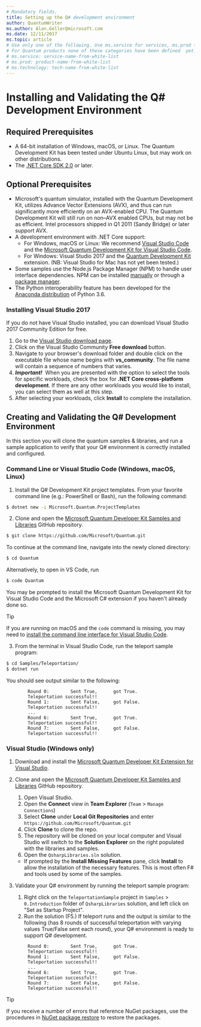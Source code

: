 ```yaml
---
# Mandatory fields.
title: Setting up the Q# development environment 
author: QuantumWriter
ms.author: Alan.Geller@microsoft.com 
ms.date: 12/11/2017
ms.topic: article
# Use only one of the following. Use ms.service for services, ms.prod for on-prem. Remove the # before the relevant field.
# For Quantum products none of these categories have been defined  yet.
# ms.service: service-name-from-white-list
# ms.prod: product-name-from-white-list
# ms.technology: tech-name-from-white-list
---
```


# Installing and Validating the Q# Development Environment

## Required Prerequisites

- A 64-bit installation of Windows, macOS, or Linux.
  The Quantum Development Kit has been tested under Ubuntu Linux, but may work on other distributions.
- The [.NET Core SDK 2.0](https://www.microsoft.com/net/learn/get-started) or later.

## Optional Prerequisites

- Microsoft's quantum simulator, installed with the Quantum Development Kit, utilizes Advance Vector Extensions (AVX), and thus can run significantly more efficiently on an AVX-enabled CPU.
  The Quantum Development Kit will still run on non–AVX enabled CPUs, but may not be as efficient.
  Intel processors shipped in Q1 2011 (Sandy Bridge) or later support AVX.
- A development environment with .NET Core support:
    - For Windows, macOS or Linux: We recommend [Visual Studio Code](https://code.visualstudio.com/) and the [Microsoft Quantum Development Kit for Visual Studio Code](https://marketplace.visualstudio.com/items?itemName=quantum.microsoft-quantum-development-kit-vscode).
    - For Windows: Visual Studio 2017 and the [Quantum Development Kit](https://marketplace.visualstudio.com/items?itemName=quantum.DevKit) extension.
      (NB: Visual Studio for Mac has not yet been tested.)
- Some samples use the Node.js Package Manager (NPM) to handle user interface dependencies.
  NPM can be installed [manually](https://nodejs.org/en/download/current/) or through a [package manager](https://nodejs.org/en/download/package-manager/).
- The Python interoperability feature has been developed for the [Anaconda distribution](https://www.anaconda.com/download/) of Python 3.6.

### Installing Visual Studio 2017

If you do not have Visual Studio installed, you can download Visual Studio 2017 Community Edition for free.
1. Go to the [Visual Studio download page](https://www.visualstudio.com/downloads/).
1. Click on the Visual Studio Community **Free download** button.
2. Navigate to your browser's download folder and double click on the executable file whose name begins with **vs_community**. The file name will contain a sequence of numbers that varies.
3. _**Important!**_ &nbsp;When you are presented with the option to select the tools for specific workloads, check the box for **.NET Core cross-platform development**. If there are any other workloads you would like to install, you can select them as well at this step.
4. After selecting your workloads, click **Install** to complete the installation.

## Creating and Validating the Q# Development Environment

In this section you will clone the quantum samples & libraries, and run a sample application to verify that your Q# environment is correctly installed and configured. 

### Command Line or Visual Studio Code (Windows, macOS, Linux) ###

1. Install the Q# Development Kit project templates.
   From your favorite command line (e.g.: PowerShell or Bash), run the following command:
  ```bash
  $ dotnet new -i Microsoft.Quantum.ProjectTemplates
  ```

2. Clone and open the [Microsoft Quantum Developer Kit Samples and Libraries](https://github.com/microsoft/quantum) GitHub repository.
  ```bash
  $ git clone https://github.com/Microsoft/Quantum.git
  ```
  To continue at the command line, navigate into the newly cloned directory:
  ```bash
  $ cd Quantum
  ```
  Alternatively, to open in VS Code, run
  ```bash
  $ code Quantum
  ```
  You may be prompted to install the Microsoft Quantum Development Kit for Visual Studio Code and the Microsoft C# extension if you haven't already done so.

  > [!TIP]
  > If you are running on macOS and the `code` command is missing, you may need to [install the command line interface for Visual Studio Code](https://code.visualstudio.com/docs/editor/command-line).

3. From the terminal in Visual Studio Code, run the teleport sample program:
  ```bash
  $ cd Samples/Teleportation/
  $ dotnet run
  ```
  You should see output similar to the following:  
  ```
          Round 0:        Sent True,      got True. 
          Teleportation successful!!
          Round 1:        Sent False,     got False. 
          Teleportation successful!!
          ...
          Round 6:        Sent True,      got True. 
          Teleportation successful!!
          Round 7:        Sent False,     got False. 
          Teleportation successful!!
  ```

### Visual Studio (Windows only) ###

1. Download and install the [Microsoft Quantum Developer Kit Extension for Visual Studio](https://marketplace.visualstudio.com/items?itemName=quantum.DevKit).

2. Clone and open the [Microsoft Quantum Developer Kit Samples and Libraries](https://github.com/microsoft/quantum) GitHub repository.
    1. Open Visual Studio.
    2. Open the **Connect** view in **Team Explorer** (`Team` > `Manage Connections`)
    3. Select **Clone** under **Local Git Repositories** and enter `https://github.com/Microsoft/Quantum.git`
    4. Click **Clone** to clone the repo.
    5. The repository will be cloned on your local computer and Visual Studio will switch to the **Solution Explorer** on the right populated with the libraries and samples.
    6. Open the `QsharpLibraries.sln` solution.
      - If prompted by the **Install Missing Features** pane, click **Install** to allow the installation of the necessary features. This is most often F# and tools used by some of the samples.

3. Validate your Q# environment by running the teleport sample program:
   1. Right click on the `TeleportationSample` project in `Samples` > `0.Introduction` folder of `QsharpLibraries` solution, and left click on "Set as Startup Project".
   2. Run the solution (F5.) If teleport runs and the output is similar to the following (has 8 rounds of successful teleportation with varying values True/False sent each round), your Q# environment is ready to support Q# development.

  ```
          Round 0:        Sent True,      got True. 
          Teleportation successful!!
          Round 1:        Sent False,     got False. 
          Teleportation successful!!
          ...
          Round 6:        Sent True,      got True. 
          Teleportation successful!!
          Round 7:        Sent False,     got False. 
          Teleportation successful!!
  ```

> [!Tip]
> If you receive a number of errors that reference NuGet packages, use the procedures in [NuGet package restore](https://docs.microsoft.com/en-us/nuget/consume-packages/package-restore) to restore the packages.
